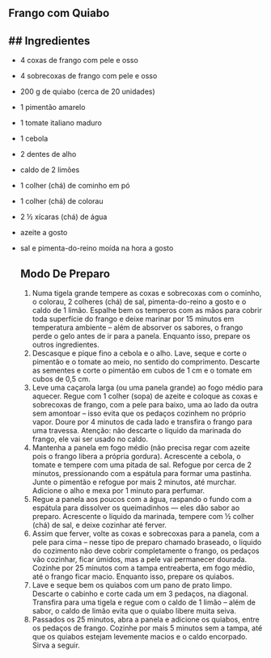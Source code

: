 ## Frango com Quiabo

## ##  Ingredientes

- 4 coxas de frango com pele e osso

- 4 sobrecoxas de frango com pele e osso

- 200 g de quiabo (cerca de 20 unidades)

- 1 pimentão amarelo

- 1 tomate italiano maduro 

- 1 cebola

- 2 dentes de alho

- caldo de 2 limões

- 1 colher (chá) de cominho em pó 

- 1 colher (chá) de  colorau

- 2 ½  xícaras (chá) de água

- azeite a gosto 

- sal e pimenta-do-reino moída na hora a gosto 

  ## Modo De Preparo

  1. Numa tigela grande tempere as coxas e sobrecoxas com o cominho, o  colorau, 2 colheres (chá) de sal, pimenta-do-reino a gosto e o caldo de 1 limão. Espalhe bem os temperos com as mãos para cobrir toda superfície  do frango e deixe marinar por 15 minutos em temperatura ambiente – além  de absorver os sabores, o frango perde o gelo antes de ir para a panela. Enquanto isso, prepare os outros ingredientes.
  2. Descasque e pique fino a cebola e o alho. Lave, seque e corte o  pimentão e o tomate ao meio, no sentido do comprimento. Descarte as  sementes e corte o pimentão em cubos de 1 cm e o tomate em cubos de 0,5  cm.
  3. Leve uma caçarola larga (ou uma panela grande) ao fogo médio para  aquecer. Regue com 1 colher (sopa) de azeite e coloque as coxas e  sobrecoxas de frango, com a pele para baixo, uma ao lado da outra sem  amontoar – isso evita que os pedaços cozinhem no próprio vapor. Doure  por 4 minutos de cada lado e transfira o frango para uma travessa.  Atenção: não descarte o líquido da marinada do frango, ele vai ser usado no caldo.
  4. Mantenha a panela em fogo médio (não precisa regar com azeite pois o frango libera a própria gordura). Acrescente a cebola, o tomate e  tempere com uma pitada de sal. Refogue por cerca de 2 minutos,  pressionando com a espátula para formar uma pastinha. Junte o pimentão e refogue por mais 2 minutos, até murchar. Adicione o alho e mexa por 1  minuto para perfumar. 
  5. Regue a panela aos poucos com a água, raspando o fundo com a  espátula para dissolver os queimadinhos — eles dão sabor ao preparo.  Acrescente o líquido da marinada, tempere com ½ colher (chá) de sal, e  deixe cozinhar até ferver.
  6. Assim que ferver, volte as coxas e sobrecoxas para a panela, com a  pele para cima – nesse tipo de preparo chamado braseado, o líquido do  cozimento não deve cobrir completamente o frango, os pedaços vão  cozinhar, ficar úmidos, mas a pele vai permanecer dourada. Cozinhe por  25 minutos com a tampa entreaberta, em fogo médio, até o frango ficar  macio. Enquanto isso, prepare os quiabos.
  7. Lave e seque bem os quiabos com um pano de prato limpo. Descarte o  cabinho e corte cada um em 3 pedaços, na diagonal. Transfira para uma  tigela e regue com o caldo de 1 limão – além de sabor, o caldo de limão  evita que o quiabo libere muita seiva.
  8. Passados os 25 minutos, abra a panela e adicione os quiabos, entre  os pedaços de frango. Cozinhe por mais 5 minutos sem a tampa, até que os quiabos estejam levemente macios e o caldo encorpado. Sirva a seguir.



